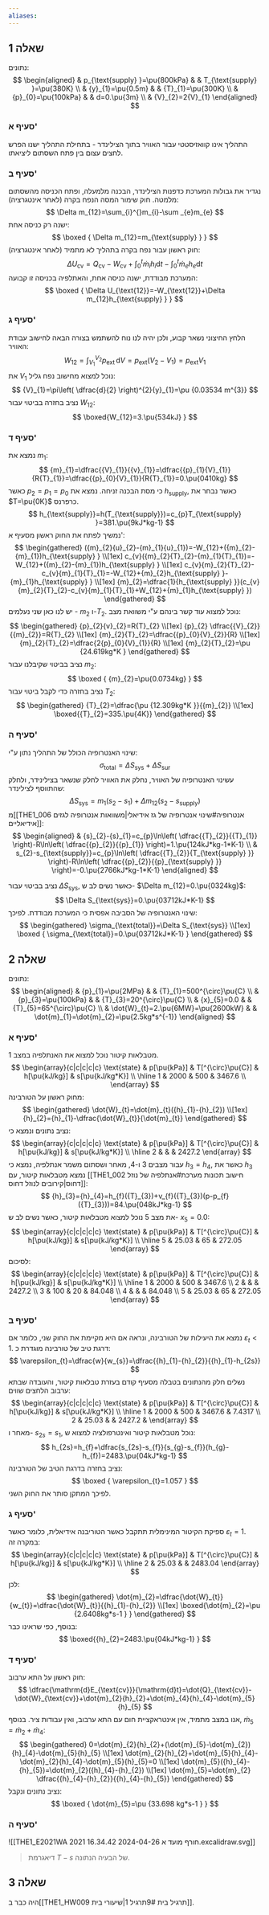 ```yaml
---
aliases:
---
```

## שאלה 1
נתונים:
$$
\begin{aligned}
 & p_{\text{supply} }=\pu{800kPa} &  & T_{\text{supply} }=\pu{380K} \\
 & {y}_{1}=\pu{0.5m} &  & {T}_{1}=\pu{300K} \\
 & {p}_{0}=\pu{100kPa} &  & d=0.\pu{3m} \\
 & {V}_{2}=2{V}_{1}
\end{aligned}
$$

### סעיף א'
התהליך אינו קוואזיסטטי עבור האוויר בתוך הצילינדר - בתחילת התהליך ישנו הפרש לחצים עצום בין פתח השסתום ליציאתו.

### סעיף ב'
נגדיר את גבולות המערכת כדפנות הצילינדר, הבכנה מלמעלה, ופתח הכניסה מהשסתום מלמטה.
חוק שימור המסה הנפח בקרה (לאחר אינטגרציה):
$$
\Delta m_{12}=\sum_{i}^{}m_{i}-\sum _{e}m_{e} 
$$
ישנה רק כניסה אחת:
$$
\boxed {
\Delta m_{12}=m_{\text{supply} }
 }
$$
חוק ראשון עבור נפח בקרה בתהליך לא מתמיד (לאחר אינטגרציה):
$$
\Delta U_{\text{cv}}=Q_{\text{cv}}-W_{\text{cv}}+\int_{0}^{t} \dot{m}_{i}h_{i}\mathrm{d}t-\int_{0}^{t} \dot{m}_{e}h_{e}\mathrm{d}t
$$
המערכת מבודדת, ישנה כניסה אחת, והאתלפיה בכניסה זו קבועה:
$$
\boxed {
\Delta U_{\text{12}}=-W_{\text{12}}+\Delta m_{12}h_{\text{supply} }
 }
$$

### סעיף ג'
הלחץ החיצוני נשאר קבוע, ולכן יהיה לנו נוח להשתמש בצורה הבאה לחישוב עבודת האוויר:
$$
W_{\text{12}}=\int_{{V}_{1}}^{{V}_{2}} p_{\text{ext}} \, \mathrm{d}V =p_{\text{ext}}({V}_{2}-{V}_{1})=p_{\text{ext}}{V}_{1}
$$
את ${V}_{1}$ נוכל למצוא מחישוב נפח גליל:
$$
{V}_{1}=\pi\left( \dfrac{d}{2} \right)^{2}{y}_{1}=\pu {0.03534 m^{3}}
$$
נציב בחזרה בביטוי עבור $W_{12}$:
$$
\boxed{W_{12}=3.\pu{534kJ} }
$$

### סעיף ד'
נמצא את ${m}_{1}$:
$$
{m}_{1}=\dfrac{{V}_{1}}{{v}_{1}}=\dfrac{{p}_{1}{V}_{1}}{R{T}_{1}}=\dfrac{{p}_{0}{V}_{1}}{R{T}_{1}}=0.\pu{0410kg}
$$
כאשר ${p}_{2}={p}_{1}={p}_{0}$ כי מסת הבכנה זניחה.
נמצא את $h_{\text{supply}}$, כאשר נבחר את $T=\pu{0K}$ כרפרנס.
$$
h_{\text{supply}}=h(T_{\text{supply}})=c_{p}T_{\text{supply} }=381.\pu{9kJ*kg-1}
$$
נמשיך לפתח את החוק ראשון מסעיף א':
$$
\begin{gathered}
({m}_{2}{u}_{2}-{m}_{1}{u}_{1})=-W_{12}+({m}_{2}-{m}_{1})h_{\text{supply} } \\[1ex]
c_{v}({m}_{2}{T}_{2}-{m}_{1}{T}_{1})=-W_{12}+({m}_{2}-{m}_{1})h_{\text{supply} } \\[1ex]
c_{v}{m}_{2}{T}_{2}-c_{v}{m}_{1}{T}_{1}=-W_{12}+{m}_{2}h_{\text{supply} }-{m}_{1}h_{\text{supply} } \\[1ex]
{m}_{2}=\dfrac{1}{h_{\text{supply} }}(c_{v}{m}_{2}{T}_{2}-c_{v}{m}_{1}{T}_{1}+W_{12}+{m}_{1}h_{\text{supply} })
\end{gathered}
$$
יש לנו כאן שני נעלמים - ${m}_{2}$ ו-${T}_{2}$. נוכל למצוא עוד קשר בינהם ע"י משוואת מצב:
$$
\begin{gathered}
{p}_{2}{v}_{2}=R{T}_{2} \\[1ex]
{p}_{2} \dfrac{{V}_{2}}{{m}_{2}}=R{T}_{2} \\[1ex]
{m}_{2}{T}_{2}=\dfrac{{p}_{0}{V}_{2}}{R} \\[1ex]
{m}_{2}{T}_{2}=\dfrac{2{p}_{0}{V}_{1}}{R} \\[1ex]
{m}_{2}{T}_{2}=\pu {24.619kg*K }
\end{gathered}
$$
נציב בביטוי שקיבלנו עבור ${m}_{2}$:
$$
\boxed {
{m}_{2}=\pu{0.0734kg}
 }
$$
 נציב בחזרה כדי לקבל ביטוי עבור ${T}_{2}$:
 $$
\begin{gathered}
{T}_{2}=\dfrac{\pu {12.309kg*K }}{{m}_{2}} \\[1ex]
\boxed{{T}_{2}=335.\pu{4K}}
\end{gathered}
$$

### סעיף ה'
שינוי האנטרופיה הכולל של התהליך נתון ע"י:
$$
\sigma_{\text{total} }=\Delta S_{\text{sys}}+\Delta S_{\text{sur}}
$$
עשינוי האנטרופיה של האוויר, נחלק את האוויר לחלק שנשאר בצילינידר, ולחלק שהתווסף לצילינדר:
$$
\Delta S_{\text{sys}}={m}_{1}({s}_{2}-{s}_{1})+\Delta m_{12}({s}_{2}-s_{\text{supply} })
$$
מ[[THE1_006 אנטרופיה#שינוי אנטרופיה של גז אידיאלי|משוואות אנטרופיה לגזים אידיאליים]]:
$$
\begin{aligned}
 & {s}_{2}-{s}_{1}=c_{p}\ln\left( \dfrac{{T}_{2}}{{T}_{1}} \right)-R\ln\left( \dfrac{{p}_{2}}{{p}_{1}} \right)=1.\pu{124kJ*kg-1*K-1} \\
 & s_{2}-s_{\text{supply}}=c_{p}\ln\left( \dfrac{{T}_{2}}{T_{\text{supply} }} \right)-R\ln\left( \dfrac{{p}_{2}}{{p}_{\text{supply} }} \right)=-0.\pu{2766kJ*kg-1*K-1}
\end{aligned}
$$

נציב בביטוי עבור $\Delta S_{\text{sys}}$, כאשר נשים לב ש- $\Delta m_{12}=0.\pu{0324kg}$:
$$
\Delta S_{\text{sys}}=0.\pu{03712kJ*K-1}
$$
שינוי האנטרופיה של הסביבה אפסית כי המערכת מבודדת. לפיכך:
$$
\begin{gathered}
\sigma_{\text{total}}=\Delta S_{\text{sys}} \\[1ex]
\boxed {
\sigma_{\text{total}}=0.\pu{03712kJ*K-1}
 }
\end{gathered}
$$
## שאלה 2
נתונים:
$$
\begin{aligned}
 & {p}_{1}=\pu{2MPa} &  & {T}_{1}=500^{\circ}\pu{C}  \\
 & {p}_{3}=\pu{100kPa} &  & {T}_{3}=20^{\circ}\pu{C}  \\
 & {x}_{5}=0.0 &  & {T}_{5}=65^{\circ}\pu{C}  \\
 & \dot{W}_{t}=2.\pu{6MW}=\pu{2600kW} &  & \dot{m}_{1}=\dot{m}_{2}=\pu{2.5kg*s^{-1}}
\end{aligned}
$$
### סעיף א'
מטבלאות קיטור נוכל למצוא את האנתלפיה במצב $1$.
$$
\begin{array}{c|c|c|c|c} 
 \text{state} & p[\pu{kPa}] & T[^{\circ}\pu{C}] &  h[\pu{kJ/kg}] & s[\pu{kJ/kg*K}] \\ 
 \hline 1 & 2000 & 500 & 3467.6 \\
 \end{array}
$$
 מחוק ראשון על הטורבינה:
 $$
\begin{gathered}
\dot{W}_{t}=\dot{m}_{t}({h}_{1}-{h}_{2}) \\[1ex]
{h}_{2}={h}_{1}-\dfrac{\dot{W}_{t}}{\dot{m}_{t}}
\end{gathered}
$$
נציב נתונים ונמצא כי:
$$
\begin{array}{c|c|c|c|c} 
 \text{state} & p[\pu{kPa}] & T[^{\circ}\pu{C}] &  h[\pu{kJ/kg}] & s[\pu{kJ/kg*K}] \\ 
 \hline 2 &  &  & 2427.2
 \end{array}
$$
 עבור מצבים $3$ ו-$4$, מאחר ושסתום משמר אנתלפיה, נמצא כי ${h}_{3}={h}_{4}$, כאשר את ${h}_{3}$ נמצא מטבלאות קיטור, עם [[THE1_002 חישוב תכונות מערכת#אנתלפיה של נוזל דחוס|קירובים לנוזל דחוס]]:
$$
{h}_{3}={h}_{4}=h_{f}({T}_{3})+v_{f}({T}_{3})(p-p_{f}({T}_{3}))=84.\pu{048kJ*kg-1}
$$
את מצב $5$ נוכל למצוא מטבלאות קיטור, כאשר נשים לב ש- ${x}_{5}=0.0$:
$$
\begin{array}{c|c|c|c|c} 
 \text{state} & p[\pu{kPa}] & T[^{\circ}\pu{C}] &  h[\pu{kJ/kg}] & s[\pu{kJ/kg*K}] \\ 
 \hline 5 & 25.03 & 65  & 272.05
 \end{array}
$$
לסיכום:
$$
\begin{array}{c|c|c|c|c} 
 \text{state} & p[\pu{kPa}] & T[^{\circ}\pu{C}] &  h[\pu{kJ/kg}] & s[\pu{kJ/kg*K}] \\ 
 \hline 1 & 2000 & 500 & 3467.6 \\
 2 &  &  & 2427.2 \\
3 & 100 & 20 & 84.048 \\
4 &  &  & 84.048 \\
5 & 25.03 & 65 & 272.05
 \end{array}
$$
### סעיף ב'
נמצא את היעילות של הטורבינה, ונראה אם היא מקיימת את החוק שני, כלומר אם $\varepsilon_{t}<1$.
דרגת טיב של טורבינה מוגדרת כ:
$$
\varepsilon_{t}=\dfrac{w}{w_{s}}=\dfrac{{h}_{1}-{h}_{2}}{{h}_{1}-h_{2s}}
$$
נשלים חלק מהנתונים בטבלה מסעיף קודם בעזרת טבלאות קיטור, והעובדה שבתא ערבוב הלחצים שווים:
$$
\begin{array}{c|c|c|c|c} 
 \text{state} & p[\pu{kPa}] & T[^{\circ}\pu{C}] &  h[\pu{kJ/kg}] & s[\pu{kJ/kg*K}] \\ 
 \hline 1 & 2000 & 500 & 3467.6 & 7.4317 \\
2 & 25.03 &  &  2427.2 & 
 \end{array}
$$
מאחר ו- $s_{2s}=s_{1}$, נוכל מטבלאות קיטור ואינטרפולציה למצוא ש:
$$
h_{2s}=h_{f}+\dfrac{s_{2s}-s_{f}}{s_{g}-s_{f}}(h_{g}-h_{f})=2483.\pu{04kJ*kg-1}
$$
נציב בחזרה בדרגת הטיב של הטורבינה:
$$
\boxed {
\varepsilon_{t}=1.057
 }
$$
לפיכך המתקן סותר את החוק השני.


### סעיף ג'
ספיקת הקיטור המינימלית תתקבל כאשר הטוריבנה אידיאלית, כלומר כאשר $\varepsilon_{t}=1$. במקרה זה:
$$
\begin{array}{c|c|c|c|c} 
 \text{state} & p[\pu{kPa}] & T[^{\circ}\pu{C}] &  h[\pu{kJ/kg}] & s[\pu{kJ/kg*K}] \\ 
 \hline 2 & 25.03 &  & 2483.04
 \end{array}
$$
לכן:
$$
\begin{gathered}
\dot{m}_{2}=\dfrac{\dot{W}_{t}}{w_{t}}=\dfrac{\dot{W}_{t}}{{h}_{1}-{h}_{2}} \\[1ex]
\boxed{\dot{m}_{2}=\pu {2.6408kg*s-1 } }
\end{gathered}
$$
בנוסף, כפי שראינו כבר:
$$
\boxed{{h}_{2}=2483.\pu{04kJ*kg-1} }
$$
### סעיף ד'
חוק ראשון על התא ערבוב:
$$
\dfrac{\mathrm{d}E_{\text{cv}}}{\mathrm{d}t}=\dot{Q}_{\text{cv}}-\dot{W}_{\text{cv}}+\dot{m}_{2}{h}_{2}+\dot{m}_{4}{h}_{4}-\dot{m}_{5}{h}_{5}
$$
אנו במצב מתמיד, אין אינטראקציית חום עם התא ערבוב, ואין עבודות ציר. בנוסף, $\dot{m}_{5}=\dot{m}_{2}+\dot{m}_{4}$:
$$
\begin{gathered}
0=\dot{m}_{2}{h}_{2}+(\dot{m}_{5}-\dot{m}_{2}){h}_{4}-\dot{m}_{5}{h}_{5} \\[1ex]
\dot{m}_{2}{h}_{2}+\dot{m}_{5}{h}_{4}-\dot{m}_{2}{h}_{4}-\dot{m}_{5}{h}_{5}=0 \\[1ex]
\dot{m}_{5}({h}_{4}-{h}_{5})=\dot{m}_{2}({h}_{4}-{h}_{2}) \\[1ex]
\dot{m}_{5}=\dot{m}_{2} \dfrac{{h}_{4}-{h}_{2}}{{h}_{4}-{h}_{5}}
\end{gathered}
$$
נציב נתונים ונקבל:
$$
\boxed {
\dot{m}_{5}=\pu {33.698 kg*s-1 }
 }
$$


### סעיף ה'
![[THE1_E2021WA 2021 חורף מועד א 2024-04-26 16.34.42.excalidraw.svg]]
>דיאגרמת $T-s$ של הבעיה הנתונה.

## שאלה 3
היה כבר ב[[THE1_HW009 תרגיל בית 9#תרגיל 1|שיעורי בית]].
